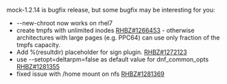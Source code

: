 mock-1.2.14 is bugfix release, but some bugfix may be interesting for you:

* --new-chroot now works on rhel7
* create tmpfs with unlimited inodes [RHBZ#1266453](http://bugzilla.redhat.com/bugzilla/show_bug.cgi?id=1266453) - otherwise architectures with large pages (e.g. PPC64) can use only fraction of the tmpfs capacity.
* Add %(resultdir) placeholder for sign plugin. [RHBZ#1272123](http://bugzilla.redhat.com/bugzilla/show_bug.cgi?id=1272123)
* use --setopt=deltarpm=false as default value for dnf_common_opts [RHBZ#1281355](http://bugzilla.redhat.com/bugzilla/show_bug.cgi?id=1281355)
* fixed issue with /home mount on nfs [RHBZ#1281369](http://bugzilla.redhat.com/bugzilla/show_bug.cgi?id=1281369)
